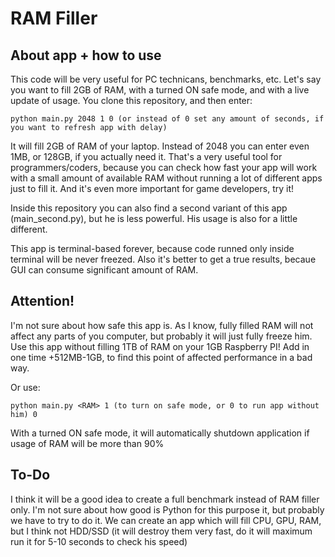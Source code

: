 # RAM Filler

## About app + how to use

This code will be very useful for PC technicans, benchmarks, etc. Let's say you want to fill 2GB of RAM, with a turned ON safe mode, and with a live update of usage. You clone this repository, and then enter:

	python main.py 2048 1 0 (or instead of 0 set any amount of seconds, if you want to refresh app with delay)

It will fill 2GB of RAM of your laptop. Instead of 2048 you can enter even 1MB, or 128GB, if you actually need it. That's a very useful tool for programmers/coders, because you can check how fast your app will work with a small amount of available RAM without running a lot of different apps just to fill it. And it's even more important for game developers, try it!

Inside this repository you can also find a second variant of this app (main_second.py), but he is less powerful. His usage is also for a little different.

This app is terminal-based forever, because code runned only inside terminal will be never freezed. Also it's better to get a true results, becaue GUI can consume significant amount of RAM.

## Attention!

I'm not sure about how safe this app is. As I know, fully filled RAM will not affect any parts of you computer, but probably it will just fully freeze him. Use this app without filling 1TB of RAM on your 1GB Raspberry PI! Add in one time +512MB-1GB, to find this point of affected performance in a bad way.

Or use:

	python main.py <RAM> 1 (to turn on safe mode, or 0 to run app without him) 0

With a turned ON safe mode, it will automatically shutdown application if usage of RAM will be more than 90%

## To-Do

I think it will be a good idea to create a full benchmark instead of RAM filler only. I'm not sure about how good is Python for this purpose it, but probably we have to try to do it. We can create an app which will fill CPU, GPU, RAM, but I think not HDD/SSD (it will destroy them very fast, do it will maximum run it for 5-10 seconds to check his speed)

